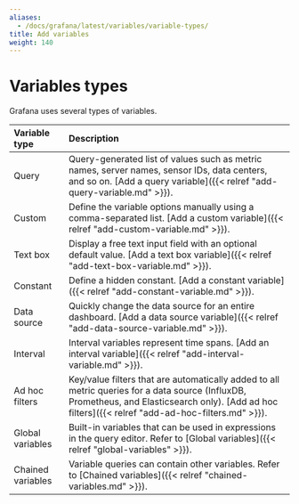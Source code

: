 ```yaml
---
aliases:
  - /docs/grafana/latest/variables/variable-types/
title: Add variables
weight: 140
---
```


# Variables types

Grafana uses several types of variables.

| Variable type     | Description                                                                                                                                                                                          |
| :---------------- | :--------------------------------------------------------------------------------------------------------------------------------------------------------------------------------------------------- |
| Query             | Query-generated list of values such as metric names, server names, sensor IDs, data centers, and so on. [Add a query variable]({{< relref "add-query-variable.md" >}}).                              |
| Custom            | Define the variable options manually using a comma-separated list. [Add a custom variable]({{< relref "add-custom-variable.md" >}}).                                                                 |
| Text box          | Display a free text input field with an optional default value. [Add a text box variable]({{< relref "add-text-box-variable.md" >}}).                                                                |
| Constant          | Define a hidden constant. [Add a constant variable]({{< relref "add-constant-variable.md" >}}).                                                                                                      |
| Data source       | Quickly change the data source for an entire dashboard. [Add a data source variable]({{< relref "add-data-source-variable.md" >}}).                                                                  |
| Interval          | Interval variables represent time spans. [Add an interval variable]({{< relref "add-interval-variable.md" >}}).                                                                                      |
| Ad hoc filters    | Key/value filters that are automatically added to all metric queries for a data source (InfluxDB, Prometheus, and Elasticsearch only). [Add ad hoc filters]({{< relref "add-ad-hoc-filters.md" >}}). |
| Global variables  | Built-in variables that can be used in expressions in the query editor. Refer to [Global variables]({{< relref "global-variables" >}}).                                                              |
| Chained variables | Variable queries can contain other variables. Refer to [Chained variables]({{< relref "chained-variables.md" >}}).                                                                                   |
